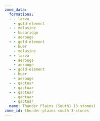 ```yaml
---
zone_data:
  formations:
  - - larva
    - gold-element
  - - melusine
    - kusariqqu
    - aerouge
  - - gold-element
    - buer
    - melusine
  - - larva
    - aerouge
    - aerouge
  - - gold-element
    - buer
    - aerouge
  - - qactuar
    - qactuar
  - - qactuar
    - qactuar
    - qactuar
  name: Thunder Plains (South) (3 stones)
zone_id: thunder-plains-south-3-stones
---
```

